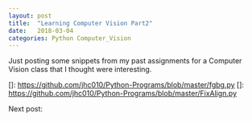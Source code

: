 ```yaml
---
layout: post
title:  "Learning Computer Vision Part2"
date:   2018-03-04
categories: Python Computer_Vision
---
```

Just posting some snippets from my past assignments for a Computer Vision class
that I thought were interesting.



[]: https://github.com/jhc010/Python-Programs/blob/master/fgbg.py
[]:   https://github.com/jhc010/Python-Programs/blob/master/FixAlign.py

Next post:


